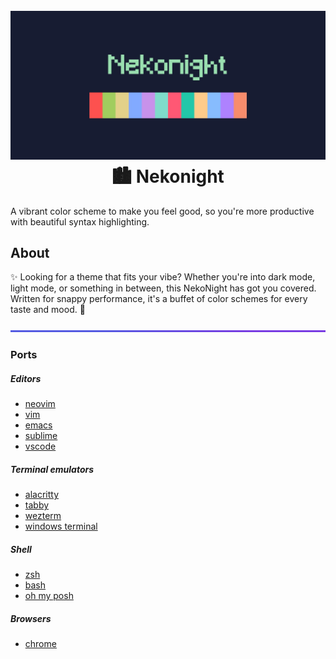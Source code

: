 <h1 align="center">
  <br>
  <a href="https://github.com/neko-night/">
    <img src="https://github.com/neko-night/.github/blob/main/logo.jpg?raw=true">
  </a>
  <br>
  🏙 Nekonight
  <br>
</h1>

A vibrant color scheme to make you feel good, so you're more productive with beautiful syntax highlighting.

## About

✨ Looking for a theme that fits your vibe? Whether you're into dark mode, light mode, or something in between, this NekoNight has got you covered. Written for snappy performance, it's a buffet of color schemes for every taste and mood. 🍭

<img src="https://raw.githubusercontent.com/BrunoCiccarino/nekonight/refs/heads/main/img/line-gradient.svg" alt="line break" width="100%" height="3px">

### Ports

##### Editors

* [neovim](https://github.com/neko-night/nvim)
* [vim](https://github.com/neko-night/Vim)
* [emacs](https://github.com/neko-night/emacs)
* [sublime](https://github.com/neko-night/sublime)
* [vscode](https://github.com/neko-night/vscode)

##### Terminal emulators 

* [alacritty](https://github.com/neko-night/alacritty)
* [tabby](https://github.com/neko-night/tabby)
* [wezterm](https://github.com/neko-night/wezterm)
* [windows terminal](https://github.com/neko-night/windows-terminal)

##### Shell

* [zsh](https://github.com/neko-night/oh-my-zsh)
* [bash](https://github.com/neko-night/oh-my-bash)
* [oh my posh](https://github.com/neko-night/oh-my-posh)

##### Browsers

* [chrome](https://github.com/neko-night/chrome)
